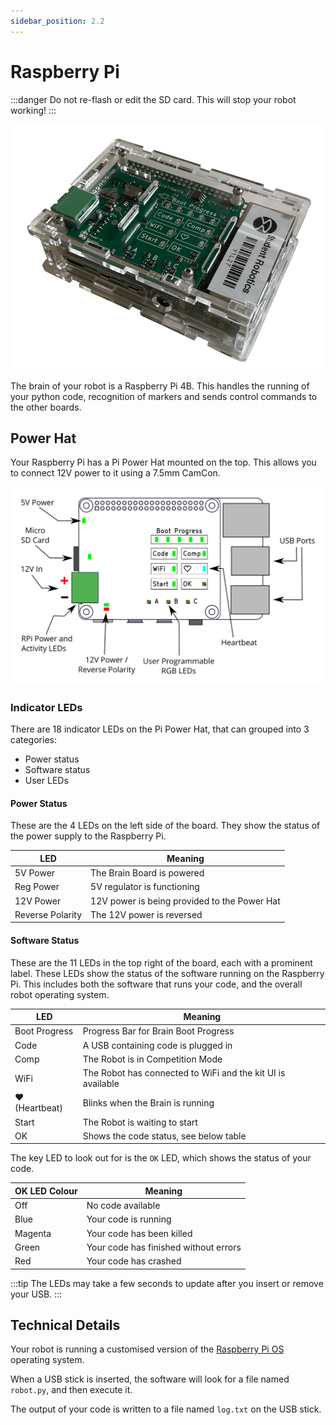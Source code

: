 ```yaml
---
sidebar_position: 2.2
---
```


# Raspberry Pi

:::danger
Do not re-flash or edit the SD card. This will stop your robot working!
:::

![Raspberry Pi 4B](../assets/img/kit/brain.png)

The brain of your robot is a Raspberry Pi 4B. This handles the running of your python code, recognition of markers and sends control commands to the other boards.

## Power Hat

Your Raspberry Pi has a Pi Power Hat mounted on the top. This allows you to connect 12V power to it using a 7.5mm CamCon.

![Pi Power Hat](../assets/img/kit/brain-diagram.svg)

### Indicator LEDs

There are 18 indicator LEDs on the Pi Power Hat, that can grouped into 3 categories:
- Power status
- Software status
- User LEDs

#### Power Status

These are the 4 LEDs on the left side of the board. They show the status of the power supply to the Raspberry Pi.

| LED              | Meaning
|------------------|-------------------------
| 5V Power         | The Brain Board is powered
| Reg Power        | 5V regulator is functioning
| 12V Power        | 12V power is being provided to the Power Hat
| Reverse Polarity | The 12V power is reversed


#### Software Status

These are the 11 LEDs in the top right of the board, each with a prominent label.
These LEDs show the status of the software running on the Raspberry Pi.
This includes both the software that runs your code, and the overall robot operating system.

| LED              | Meaning
|------------------|-------------------------
| Boot Progress    | Progress Bar for Brain Boot Progress
| Code             | A USB containing code is plugged in
| Comp             | The Robot is in Competition Mode
| WiFi             | The Robot has connected to WiFi and the kit UI is available
| ♥ (Heartbeat)    | Blinks when the Brain is running
| Start            | The Robot is waiting to start
| OK               | Shows the code status, see below table

The key LED to look out for is the `OK` LED, which shows the status of your code.

| OK LED Colour | Meaning
|---------------|--------------------------
| Off           | No code available
| Blue          | Your code is running
| Magenta       | Your code has been killed
| Green         | Your code has finished without errors
| Red           | Your code has crashed

:::tip
The LEDs may take a few seconds to update after you insert or remove your USB.
:::

## Technical Details

Your robot is running a customised version of the [Raspberry Pi OS](https://www.raspberrypi.com/software/) operating system.

When a USB stick is inserted, the software will look for a file named `robot.py`, and then execute it.

The output of your code is written to a file named `log.txt` on the USB stick.

